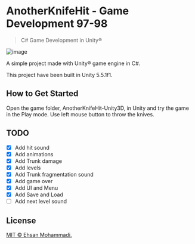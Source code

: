 # AnotherKnifeHit - Game Development 97-98

> C# Game Development in Unity®

![image](https://github.com/ehsan-mohammadi/AnotherKnifeHit-Unity3D/blob/master/GIF/Image2.gif)

A simple project made with Unity® game engine in C#.

This project have been built in Unity 5.5.1f1.

## How to Get Started

Open the game folder, AnotherKnifeHit-Unity3D, in Unity and try the game in the Play mode. Use left mouse button to throw the knives.

## TODO

- [x] Add hit sound
- [x] Add animations
- [x] Add Trunk damage
- [x] Add levels
- [x] Add Trunk fragmentation sound
- [x] Add game over
- [x] Add UI and Menu
- [x] Add Save and Load
- [ ] Add next level sound

## License

[MIT © Ehsan Mohammadi.](../master/LICENSE)
